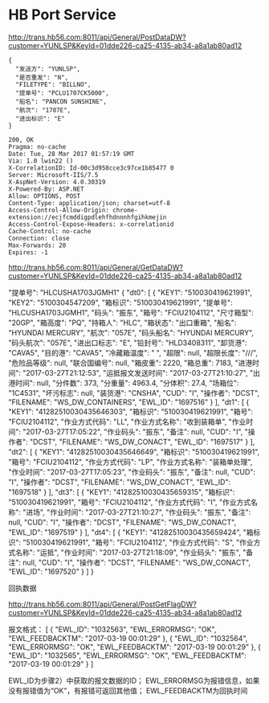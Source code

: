 # HB Port Service



http://trans.hb56.com:8011/api/General/PostDataDW?customer=YUNLSP&KeyId=01dde226-ca25-4135-ab34-a8a1ab80ad12
```
{
  "发送方": "YUNLSP",
  "是否重发": "N",
  "FILETYPE": "BILLNO",
  "提单号": "PCLU1707CK5000",
  "船名": "PANCON SUNSHINE",
  "航次": "1707E",
  "进出标识": "E"
}
```
```
200, OK
Pragma: no-cache
Date: Tue, 28 Mar 2017 01:57:19 GMT
Via: 1.0 lwin22 ()
X-CorrelationID: Id-00c3d958cce3c97ce1b85477 0
Server: Microsoft-IIS/7.5
X-AspNet-Version: 4.0.30319
X-Powered-By: ASP.NET
Allow: OPTIONS, POST
Content-Type: application/json; charset=utf-8
Access-Control-Allow-Origin: chrome-extension://ecjfcmddigpdlehfhdnnnhfgihkmejin
Access-Control-Expose-Headers: x-correlationid
Cache-Control: no-cache
Connection: close
Max-Forwards: 20
Expires: -1
```


http://trans.hb56.com:8011/api/General/GetDataDW?customer=YUNLSP&KeyId=01dde226-ca25-4135-ab34-a8a1ab80ad12


"提单号": "HLCUSHA1703JGMH1"
{
   "dt0": [
      {
         "KEY1": "510030419621991",
         "KEY2": "5100304547209",
         "箱标识": "510030419621991",
         "提单号": "HLCUSHA1703JGMH1",
         "码头": "振东",
         "箱号": "FCIU2104112",
         "尺寸箱型": "20GP",
         "箱高度": "PQ",
         "持箱人": "HLC",
         "箱状态": "出口重箱",
         "船名": "HYUNDAI MERCURY",
         "航次": "057E",
         "码头船名": "HYUNDAI MERCURY",
         "码头航次": "057E",
         "进出口标志": "E",
         "铅封号": "HLD3408311",
         "卸货港": "CAVA5",
         "目的港": "CAVA5",
         "冷藏箱温度": " ",
         "超限": null,
         "超限长度": "///",
         "危险品等级": null,
         "联合国编号": null,
         "箱皮重": 2220,
         "箱总重": 7183,
         "进港时间": "2017-03-27T21:12:53",
         "运抵报文发送时间": "2017-03-27T21:10:27",
         "出港时间": null,
         "分件数": 373,
         "分重量": 4963.4,
         "分体积": 27.4,
         "场箱位": "1C4531",
         "坏污标志": null,
         "装货港": "CNSHA",
         "CUD": "I",
         "操作者": "DCST",
         "FILENAME": "WS_DW_CONTAINERS",
         "EWL_ID": "1697516"
      }
   ],
   "dt1": [
      {
         "KEY1": "41282510030435646303",
         "箱标识": "510030419621991",
         "箱号": "FCIU2104112",
         "作业方式代码": "LL",
         "作业方式名称": "收到装箱单",
         "作业时间": "2017-03-27T17:05:22",
         "作业码头": "振东",
         "备注": null,
         "CUD": "I",
         "操作者": "DCST",
         "FILENAME": "WS_DW_CONACT",
         "EWL_ID": "1697517"
      }
   ],
   "dt2": [
      {
         "KEY1": "41282510030435646649",
         "箱标识": "510030419621991",
         "箱号": "FCIU2104112",
         "作业方式代码": "LP",
         "作业方式名称": "装箱单处理",
         "作业时间": "2017-03-27T17:05:23",
         "作业码头": "振东",
         "备注": null,
         "CUD": "I",
         "操作者": "DCST",
         "FILENAME": "WS_DW_CONACT",
         "EWL_ID": "1697518"
      }
   ],
   "dt3": [
      {
         "KEY1": "41282510030435659315",
         "箱标识": "510030419621991",
         "箱号": "FCIU2104112",
         "作业方式代码": "I",
         "作业方式名称": "进场",
         "作业时间": "2017-03-27T21:10:27",
         "作业码头": "振东",
         "备注": null,
         "CUD": "I",
         "操作者": "DCST",
         "FILENAME": "WS_DW_CONACT",
         "EWL_ID": "1697519"
      }
   ],
   "dt4": [
      {
         "KEY1": "41282510030435659424",
         "箱标识": "510030419621991",
         "箱号": "FCIU2104112",
         "作业方式代码": "S",
         "作业方式名称": "运抵",
         "作业时间": "2017-03-27T21:18:09",
         "作业码头": "振东",
         "备注": null,
         "CUD": "I",
         "操作者": "DCST",
         "FILENAME": "WS_DW_CONACT",
         "EWL_ID": "1697520"
      }
   ]
}


回执数据

http://trans.hb56.com:8011/api/General/PostGetFlagDW?customer=YUNLSP&KeyId=01dde226-ca25-4135-ab34-a8a1ab80ad12

报文格式：
[
  {
    "EWL_ID": "1032563",
    "EWL_ERRORMSG": "OK",
    "EWL_FEEDBACKTM": "2017-03-19 00:01:29"
  },
  {
    "EWL_ID": "1032564",
    "EWL_ERRORMSG": "OK",
    "EWL_FEEDBACKTM": "2017-03-19 00:01:29"
  },
  {
    "EWL_ID": "1032565",
    "EWL_ERRORMSG": "OK",
    "EWL_FEEDBACKTM": "2017-03-19 00:01:29"
  }
]


EWL_ID为步骤2）中获取的报文数据的ID；
EWL_ERRORMSG为报错信息，如果没有报错值为“OK”，有报错可返回其他值；
EWL_FEEDBACKTM为回执时间



